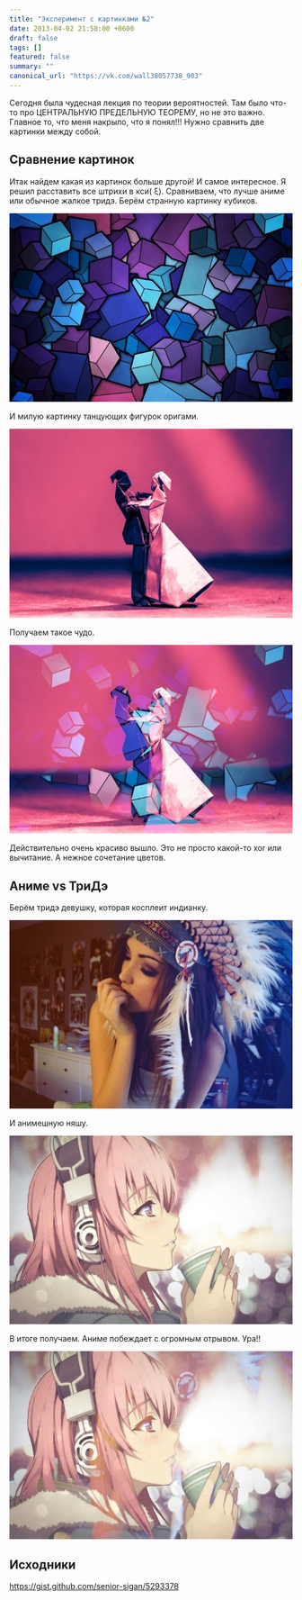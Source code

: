 ```yaml
---
title: "Эксперимент с картинками №2"
date: 2013-04-02 21:58:00 +0600
draft: false
tags: []
featured: false
summary: ""
canonical_url: "https://vk.com/wall38057738_903"
---
```


Сегодня была чудесная лекция по теории вероятностей. Там было что-то про ЦЕНТРАЛЬНУЮ ПРЕДЕЛЬНУЮ ТЕОРЕМУ, но не это важно. Главное то, что меня накрыло, что я понял!!! Нужно сравнить две картинки между собой.

## Сравнение картинок

Итак найдем какая из картинок больше другой!
И самое интересное. Я решил расставить все штрихи в кси( ξ). Сравниваем, что лучше аниме или обычное жалкое тридэ.
Берём странную картинку кубиков.

![Alt Text](/assets/imagemagick-experiments-2/0jgo1gfzdlv8x9xtex6v.jpeg)

И милую картинку танцующих фигурок оригами.

![Alt Text](/assets/imagemagick-experiments-2/2vy54l3snollrp0vjel4.jpeg)

Получаем такое чудо.

![Alt Text](/assets/imagemagick-experiments-2/xcnw4h2fhe6lwih37873.jpeg)

Действительно очень красиво вышло. Это не просто какой-то xor или вычитание. А нежное сочетание цветов.

## Аниме vs ТриДэ

Берём тридэ девушку, которая косплеит индианку.

![Alt Text](/assets/imagemagick-experiments-2/5xutv662nvuyqaca782r.jpeg)

И анимешную няшу.

![Alt Text](/assets/imagemagick-experiments-2/156acf6d26v0yyxt9cs7.jpeg)

В итоге получаем. Аниме побеждает с огромным отрывом. Ура!!

![Alt Text](/assets/imagemagick-experiments-2/k87r0mfbdhaxxmoeg16m.jpeg)

## Исходники

https://gist.github.com/senior-sigan/5293378
